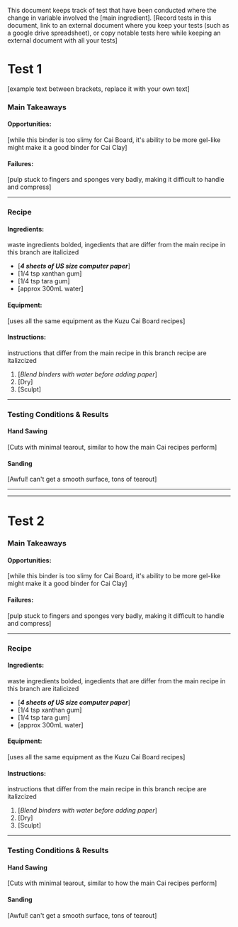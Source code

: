 This document keeps track of test that have been conducted where the change in variable involved the [main ingredient]. 
[Record tests in this document, link to an external document where you keep your tests (such as a google drive spreadsheet), or copy notable tests here while keeping an external document with all your tests]

# Test 1
[example text between brackets, replace it with your own text]

### Main Takeaways

#### Opportunities:
[while this binder is too slimy for Cai Board, it's ability to be more gel-like might make it a good binder for Cai Clay]

#### Failures:
[pulp stuck to fingers and sponges very badly, making it difficult to handle and compress]

---

### Recipe

#### Ingredients:
waste ingredients bolded, ingedients that are differ from the main recipe in this branch are italicized
- [***4 sheets of US size computer paper***]
- [1/4 tsp xanthan gum]
- [1/4 tsp tara gum]
- [approx 300mL water]

#### Equipment:
[uses all the same equipment as the Kuzu Cai Board recipes]

#### Instructions:
instructions that differ from the main recipe in this branch recipe are italizcized
1. [_Blend binders with water before adding paper_]
2. [Dry]
3. [Sculpt]

---

### Testing Conditions & Results

#### Hand Sawing
[Cuts with minimal tearout, similar to how the main Cai recipes perform]

#### Sanding
[Awful! can't get a smooth surface, tons of tearout]

---
---

# Test 2

### Main Takeaways

#### Opportunities:
[while this binder is too slimy for Cai Board, it's ability to be more gel-like might make it a good binder for Cai Clay]

#### Failures:
[pulp stuck to fingers and sponges very badly, making it difficult to handle and compress]

---

### Recipe

#### Ingredients:
waste ingredients bolded, ingedients that are differ from the main recipe in this branch are italicized
- [***4 sheets of US size computer paper***]
- [1/4 tsp xanthan gum]
- [1/4 tsp tara gum]
- [approx 300mL water]

#### Equipment:
[uses all the same equipment as the Kuzu Cai Board recipes]

#### Instructions:
instructions that differ from the main recipe in this branch recipe are italizcized
1. [_Blend binders with water before adding paper_]
2. [Dry]
3. [Sculpt]

---

### Testing Conditions & Results

#### Hand Sawing
[Cuts with minimal tearout, similar to how the main Cai recipes perform]

#### Sanding
[Awful! can't get a smooth surface, tons of tearout]
